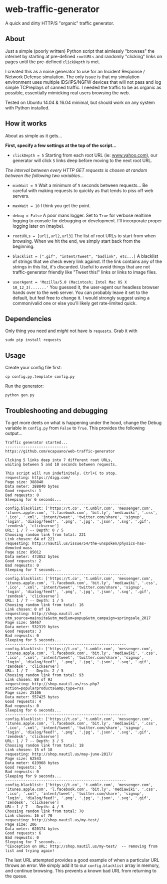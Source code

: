 # web-traffic-generator
A quick and dirty HTTP/S "organic" traffic generator. 

## About
Just a simple (poorly written) Python script that aimlessly "browses" the internet by starting at pre-defined `rootURLs` and randomly "clicking" links on pages until the pre-defined `clickDepth` is met.

I created this as a noise generator to use for an Incident Response / Network Defense simulation. The only issue is that my simulation environment uses multiple IDS/IPS/NGFW devices that will not pass and log simple TCPreplays of canned traffic. I needed the traffic to be as organic as possible, essentially mimicking real users browsing the web. 

Tested on Ubuntu 14.04 & 16.04 minimal, but should work on any system with Python installed.

## How it works
About as simple as it gets...

**First, specify a few settings at the top of the script...**

- `clickDepth = 5` Starting from each root URL (ie: www.yahoo.com), our generator will click `5` links deep before moving to the next root URL.

*The interval between every HTTP GET requests is chosen at random between the following two variables...*

- `minWait = 5` Wait a minimum of `5` seconds between requests... Be careful with making requests to quickly as that tends to piss off web servers.
- `maxWait = 10` I think you get the point.


- `debug = False` A poor mans logger. Set to `True` for verbose realtime logging to console for debugging or development. I'll incorporate proper logging later on (maybe).


- `rootURLs = [url1,url2,url3]` The list of root URLs to start from when browsing. When we hit the end, we simply start back from the beginning.

- `blacklist = [".gif", "intent/tweet", "badlink", etc...]` A blacklist of strings that we check every link against. If the link contains any of the strings in this list, it's discarded. Useful to avoid things that are not traffic-generator friendly like "Tweet this!" links or links to image files.

- `userAgent = 'Mozilla/5.0 (Macintosh; Intel Mac OS X 10_12_3).......'` You guessed it, the user-agent our headless browser hands over to the web server. You can probably leave it set to the default, but feel free to change it. I would strongly suggest using a common/valid one or else you'll likely get rate-limited quick. 

## Dependencies
Only thing you need and *might* not have is `requests`. Grab it with 
```
sudo pip install requests
```

## Usage
Create your config file first: 
```
cp config.py.template config.py
```

Run the generator: 
```
python gen.py
```


## Troubleshooting and debugging
To get more deets on what is happening under the hood, change the Debug variable in `config.py` from `False` to `True`. This provides the following output...

```
Traffic generator started...
----------------------------
https://github.com/ecapuano/web-traffic-generator

Clcking 5 links deep into 7 different root URLs,
waiting between 5 and 10 seconds between requests.

This script will run indefinitely. Ctrl+C to stop.
requesting: https://digg.com/
Page size: 388840
Data meter: 388840 bytes
Good requests: 1
Bad reqeusts: 0
Sleeping for 6 seconds...
------------------------------------------------------
config.blacklist: ['https://t.co', 't.umblr.com', 'messenger.com', 'itunes.apple.com', 'l.facebook.com', 'bit.ly', 'mediawiki', '.css', '.ico', '.xml', 'intent/tweet', 'twitter.com/share', 'signup', 'login', 'dialog/feed?', '.png', '.jpg', '.json', '.svg', '.gif', 'zendesk', 'clickserve']
URL: 1 / 7 -- Depth: 0 / 5
Choosing random link from total: 221
Link chosen: 64 of 221
requesting: http://nautil.us/issue/54/the-unspoken/physics-has-demoted-mass
Page size: 85012
Data meter: 473852 bytes
Good requests: 2
Bad reqeusts: 0
Sleeping for 7 seconds...
------------------------------------------------------
config.blacklist: ['https://t.co', 't.umblr.com', 'messenger.com', 'itunes.apple.com', 'l.facebook.com', 'bit.ly', 'mediawiki', '.css', '.ico', '.xml', 'intent/tweet', 'twitter.com/share', 'signup', 'login', 'dialog/feed?', '.png', '.jpg', '.json', '.svg', '.gif', 'zendesk', 'clickserve']
URL: 1 / 7 -- Depth: 1 / 5
Choosing random link from total: 16
Link chosen: 0 of 16
requesting: http://shop.nautil.us?utm_source=mainsite&utm_medium=popup&utm_campaign=springsale_2017
Page size: 58467
Data meter: 532319 bytes
Good requests: 3
Bad reqeusts: 0
Sleeping for 5 seconds...
------------------------------------------------------
config.blacklist: ['https://t.co', 't.umblr.com', 'messenger.com', 'itunes.apple.com', 'l.facebook.com', 'bit.ly', 'mediawiki', '.css', '.ico', '.xml', 'intent/tweet', 'twitter.com/share', 'signup', 'login', 'dialog/feed?', '.png', '.jpg', '.json', '.svg', '.gif', 'zendesk', 'clickserve']
URL: 1 / 7 -- Depth: 2 / 5
Choosing random link from total: 93
Link chosen: 88 of 93
requesting: http://shop.nautil.us/rss.php?action=popularproducts&amp;type=rss
Page size: 25106
Data meter: 557425 bytes
Good requests: 4
Bad reqeusts: 0
Sleeping for 6 seconds...
------------------------------------------------------
config.blacklist: ['https://t.co', 't.umblr.com', 'messenger.com', 'itunes.apple.com', 'l.facebook.com', 'bit.ly', 'mediawiki', '.css', '.ico', '.xml', 'intent/tweet', 'twitter.com/share', 'signup', 'login', 'dialog/feed?', '.png', '.jpg', '.json', '.svg', '.gif', 'zendesk', 'clickserve']
URL: 1 / 7 -- Depth: 3 / 5
Choosing random link from total: 18
Link chosen: 15 of 18
requesting: http://shop.nautil.us/may-june-2017/
Page size: 62543
Data meter: 619968 bytes
Good requests: 5
Bad reqeusts: 0
Sleeping for 9 seconds...
------------------------------------------------------
config.blacklist: ['https://t.co', 't.umblr.com', 'messenger.com', 'itunes.apple.com', 'l.facebook.com', 'bit.ly', 'mediawiki', '.css', '.ico', '.xml', 'intent/tweet', 'twitter.com/share', 'signup', 'login', 'dialog/feed?', '.png', '.jpg', '.json', '.svg', '.gif', 'zendesk', 'clickserve']
URL: 1 / 7 -- Depth: 4 / 5
Choosing random link from total: 70
Link chosen: 16 of 70
requesting: http://shop.nautil.us/my-test/
Page size: 206
Data meter: 620174 bytes
Good requests: 6
Bad reqeusts: 0
Sleeping for 7 seconds...
^CException on URL: http://shop.nautil.us/my-test/  -- removing from list and trying again!
```

The last URL attempted provides a good example of when a particular URL throws an error. We simply add it to our `config.blacklist` array in memory, and continue browsing. This prevents a known bad URL from returning to the queue. 

